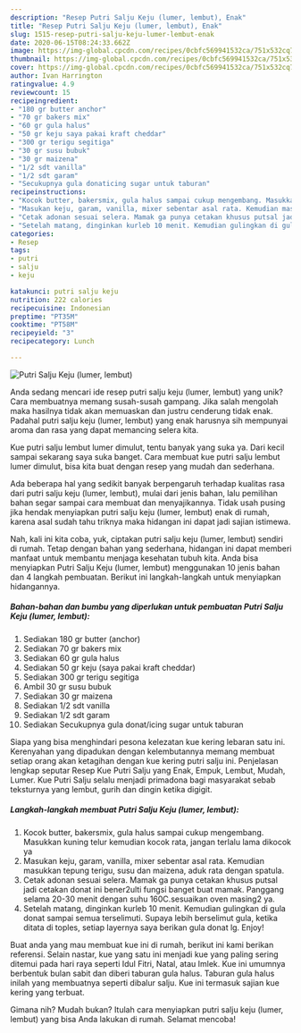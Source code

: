 ```yaml
---
description: "Resep Putri Salju Keju (lumer, lembut), Enak"
title: "Resep Putri Salju Keju (lumer, lembut), Enak"
slug: 1515-resep-putri-salju-keju-lumer-lembut-enak
date: 2020-06-15T08:24:33.662Z
image: https://img-global.cpcdn.com/recipes/0cbfc569941532ca/751x532cq70/putri-salju-keju-lumer-lembut-foto-resep-utama.jpg
thumbnail: https://img-global.cpcdn.com/recipes/0cbfc569941532ca/751x532cq70/putri-salju-keju-lumer-lembut-foto-resep-utama.jpg
cover: https://img-global.cpcdn.com/recipes/0cbfc569941532ca/751x532cq70/putri-salju-keju-lumer-lembut-foto-resep-utama.jpg
author: Ivan Harrington
ratingvalue: 4.9
reviewcount: 15
recipeingredient:
- "180 gr butter anchor"
- "70 gr bakers mix"
- "60 gr gula halus"
- "50 gr keju saya pakai kraft cheddar"
- "300 gr terigu segitiga"
- "30 gr susu bubuk"
- "30 gr maizena"
- "1/2 sdt vanilla"
- "1/2 sdt garam"
- "Secukupnya gula donaticing sugar untuk taburan"
recipeinstructions:
- "Kocok butter, bakersmix, gula halus sampai cukup mengembang. Masukkan kuning telur kemudian kocok rata, jangan terlalu lama dikocok ya"
- "Masukan keju, garam, vanilla, mixer sebentar asal rata. Kemudian masukkan tepung terigu, susu dan maizena, aduk rata dengan spatula."
- "Cetak adonan sesuai selera. Mamak ga punya cetakan khusus putsal jadi cetakan donat ini bener2ulti fungsi banget buat mamak. Panggang selama 20-30 menit dengan suhu 160C.sesuaikan oven masing2 ya."
- "Setelah matang, dinginkan kurleb 10 menit. Kemudian gulingkan di gula donat sampai semua terselimuti. Supaya lebih berselimut gula, ketika ditata di toples, setiap layernya saya berikan gula donat lg. Enjoy!"
categories:
- Resep
tags:
- putri
- salju
- keju

katakunci: putri salju keju 
nutrition: 222 calories
recipecuisine: Indonesian
preptime: "PT35M"
cooktime: "PT58M"
recipeyield: "3"
recipecategory: Lunch

---
```



![Putri Salju Keju (lumer, lembut)](https://img-global.cpcdn.com/recipes/0cbfc569941532ca/751x532cq70/putri-salju-keju-lumer-lembut-foto-resep-utama.jpg)

Anda sedang mencari ide resep putri salju keju (lumer, lembut) yang unik? Cara membuatnya memang susah-susah gampang. Jika salah mengolah maka hasilnya tidak akan memuaskan dan justru cenderung tidak enak. Padahal putri salju keju (lumer, lembut) yang enak harusnya sih mempunyai aroma dan rasa yang dapat memancing selera kita.

Kue putri salju lembut lumer dimulut, tentu banyak yang suka ya. Dari kecil sampai sekarang saya suka banget. Cara membuat kue putri salju lembut lumer dimulut, bisa kita buat dengan resep yang mudah dan sederhana.

Ada beberapa hal yang sedikit banyak berpengaruh terhadap kualitas rasa dari putri salju keju (lumer, lembut), mulai dari jenis bahan, lalu pemilihan bahan segar sampai cara membuat dan menyajikannya. Tidak usah pusing jika hendak menyiapkan putri salju keju (lumer, lembut) enak di rumah, karena asal sudah tahu triknya maka hidangan ini dapat jadi sajian istimewa.


Nah, kali ini kita coba, yuk, ciptakan putri salju keju (lumer, lembut) sendiri di rumah. Tetap dengan bahan yang sederhana, hidangan ini dapat memberi manfaat untuk membantu menjaga kesehatan tubuh kita. Anda bisa menyiapkan Putri Salju Keju (lumer, lembut) menggunakan 10 jenis bahan dan 4 langkah pembuatan. Berikut ini langkah-langkah untuk menyiapkan hidangannya.

<!--inarticleads1-->

##### Bahan-bahan dan bumbu yang diperlukan untuk pembuatan Putri Salju Keju (lumer, lembut):

1. Sediakan 180 gr butter (anchor)
1. Sediakan 70 gr bakers mix
1. Sediakan 60 gr gula halus
1. Sediakan 50 gr keju (saya pakai kraft cheddar)
1. Sediakan 300 gr terigu segitiga
1. Ambil 30 gr susu bubuk
1. Sediakan 30 gr maizena
1. Sediakan 1/2 sdt vanilla
1. Sediakan 1/2 sdt garam
1. Sediakan Secukupnya gula donat/icing sugar untuk taburan


Siapa yang bisa menghindari pesona kelezatan kue kering lebaran satu ini. Kerenyahan yang dipadukan dengan kelembutannya memang membuat setiap orang akan ketagihan dengan kue kering putri salju ini. Penjelasan lengkap seputar Resep Kue Putri Salju yang Enak, Empuk, Lembut, Mudah, Lumer. Kue Putri Salju selalu menjadi primadona bagi masyarakat sebab teksturnya yang lembut, gurih dan dingin ketika digigit. 

<!--inarticleads2-->

##### Langkah-langkah membuat Putri Salju Keju (lumer, lembut):

1. Kocok butter, bakersmix, gula halus sampai cukup mengembang. Masukkan kuning telur kemudian kocok rata, jangan terlalu lama dikocok ya
1. Masukan keju, garam, vanilla, mixer sebentar asal rata. Kemudian masukkan tepung terigu, susu dan maizena, aduk rata dengan spatula.
1. Cetak adonan sesuai selera. Mamak ga punya cetakan khusus putsal jadi cetakan donat ini bener2ulti fungsi banget buat mamak. Panggang selama 20-30 menit dengan suhu 160C.sesuaikan oven masing2 ya.
1. Setelah matang, dinginkan kurleb 10 menit. Kemudian gulingkan di gula donat sampai semua terselimuti. Supaya lebih berselimut gula, ketika ditata di toples, setiap layernya saya berikan gula donat lg. Enjoy!


Buat anda yang mau membuat kue ini di rumah, berikut ini kami berikan referensi. Selain nastar, kue yang satu ini menjadi kue yang paling sering ditemui pada hari raya seperti Idul Fitri, Natal, atau Imlek. Kue ini umumnya berbentuk bulan sabit dan diberi taburan gula halus. Taburan gula halus inilah yang membuatnya seperti dibalur salju. Kue ini termasuk sajian kue kering yang terbuat. 

Gimana nih? Mudah bukan? Itulah cara menyiapkan putri salju keju (lumer, lembut) yang bisa Anda lakukan di rumah. Selamat mencoba!
